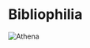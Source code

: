 # Bibliophilia


![Athena](https://github.com/Bibliophilia/bibliophilia/assets/69720999/b9ddef33-c9d0-4326-b05e-a991f11e936c)
